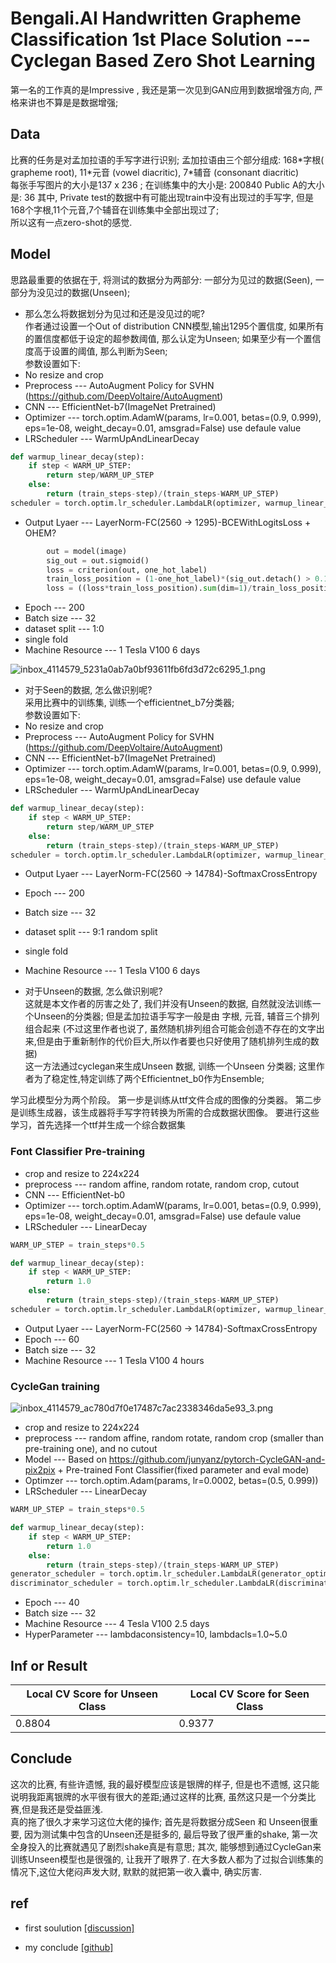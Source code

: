 # Bengali.AI Handwritten Grapheme Classification 1st Place Solution --- Cyclegan Based Zero Shot Learning  

第一名的工作真的是Impressive , 我还是第一次见到GAN应用到数据增强方向, 严格来讲也不算是是数据增强;   

## Data
比赛的任务是对孟加拉语的手写字进行识别;
孟加拉语由三个部分组成: 168\*字根( grapheme root), 11\*元音 (vowel diacritic), 7\*辅音 (consonant diacritic)  
每张手写图片的大小是137 x 236 ; 
在训练集中的大小是: 200840 
Public A的大小是: 36
其中, Private test的数据中有可能出现train中没有出现过的手写字, 但是168个字根,11个元音,7个辅音在训练集中全部出现过了;   
所以这有一点zero-shot的感觉.    




## Model  

思路最重要的依据在于, 将测试的数据分为两部分: 一部分为见过的数据(Seen), 一部分为没见过的数据(Unseen);  
- 那么怎么将数据划分为见过和还是没见过的呢?   
作者通过设置一个Out of distribution CNN模型,输出1295个置信度, 如果所有的置信度都低于设定的超参数阈值, 那么认定为Unseen; 如果至少有一个置信度高于设置的阈值, 那么判断为Seen;  
参数设置如下: 
- No resize and crop
- Preprocess --- AutoAugment Policy for SVHN (https://github.com/DeepVoltaire/AutoAugment)
- CNN --- EfficientNet-b7(ImageNet Pretrained)
- Optimizer --- torch.optim.AdamW(params, lr=0.001, betas=(0.9, 0.999), eps=1e-08, weight_decay=0.01, amsgrad=False) use defaule value
- LRScheduler --- WarmUpAndLinearDecay
```python
def warmup_linear_decay(step):
    if step < WARM_UP_STEP:
        return step/WARM_UP_STEP
    else:
        return (train_steps-step)/(train_steps-WARM_UP_STEP)
scheduler = torch.optim.lr_scheduler.LambdaLR(optimizer, warmup_linear_decay)
```
- Output Lyaer --- LayerNorm-FC(2560 -> 1295)-BCEWithLogitsLoss + OHEM?
```python
        out = model(image)
        sig_out = out.sigmoid()
        loss = criterion(out, one_hot_label)
        train_loss_position = (1-one_hot_label)*(sig_out.detach() > 0.1) + one_hot_label
        loss = ((loss*train_loss_position).sum(dim=1)/train_loss_position.sum(dim=1)).mean()
```
- Epoch --- 200
- Batch size --- 32
- dataset split --- 1:0
- single fold
- Machine Resource --- 1 Tesla V100 6 days

![inbox_4114579_5231a0ab7a0bf93611fb6fd3d72c6295_1.png](https://ws1.sinaimg.cn/large/006rhxrOgy1gdj50qhiccj31z414011f.jpg)


- 对于Seen的数据, 怎么做识别呢?   
采用比赛中的训练集, 训练一个efficientnet_b7分类器;  
参数设置如下:  
- No resize and crop
- Preprocess --- AutoAugment Policy for SVHN (https://github.com/DeepVoltaire/AutoAugment)
- CNN --- EfficientNet-b7(ImageNet Pretrained)
- Optimizer --- torch.optim.AdamW(params, lr=0.001, betas=(0.9, 0.999), eps=1e-08, weight_decay=0.01, amsgrad=False) use defaule value
- LRScheduler --- WarmUpAndLinearDecay
```python
def warmup_linear_decay(step):
    if step < WARM_UP_STEP:
        return step/WARM_UP_STEP
    else:
        return (train_steps-step)/(train_steps-WARM_UP_STEP)
scheduler = torch.optim.lr_scheduler.LambdaLR(optimizer, warmup_linear_decay)
```
- Output Lyaer --- LayerNorm-FC(2560 -> 14784)-SoftmaxCrossEntropy
- Epoch --- 200
- Batch size --- 32
- dataset split --- 9:1 random split
- single fold
- Machine Resource --- 1 Tesla V100 6 days





- 对于Unseen的数据, 怎么做识别呢?  
这就是本文作者的厉害之处了, 我们并没有Unseen的数据, 自然就没法训练一个Unseen的分类器; 
但是孟加拉语手写字一般是由 字根, 元音, 辅音三个排列组合起来 (不过这里作者也说了, 虽然随机排列组合可能会创造不存在的文字出来,但是由于重新制作的代价巨大,所以作者要也只好使用了随机排列生成的数据)  
这一方法通过cyclegan来生成Unseen 数据, 训练一个Unseen 分类器;
这里作者为了稳定性,特定训练了两个Efficientnet_b0作为Ensemble; 

学习此模型分为两个阶段。
第一步是训练从ttf文件合成的图像的分类器。
第二步是训练生成器，该生成器将手写字符转换为所需的合成数据状图像。
要进行这些学习，首先选择一个ttf并生成一个综合数据集

### Font Classifier Pre-training  
- crop and resize to 224x224
- preprocess --- random affine, random rotate, random crop, cutout
- CNN --- EfficientNet-b0
- Optimizer --- torch.optim.AdamW(params, lr=0.001, betas=(0.9, 0.999), eps=1e-08, weight_decay=0.01, amsgrad=False) use defaule value
- LRScheduler --- LinearDecay
```python
WARM_UP_STEP = train_steps*0.5

def warmup_linear_decay(step):
    if step < WARM_UP_STEP:
        return 1.0
    else:
        return (train_steps-step)/(train_steps-WARM_UP_STEP)
scheduler = torch.optim.lr_scheduler.LambdaLR(optimizer, warmup_linear_decay)
```
- Output Lyaer --- LayerNorm-FC(2560 -> 14784)-SoftmaxCrossEntropy
- Epoch --- 60
- Batch size --- 32
- Machine Resource --- 1 Tesla V100 4 hours

### CycleGan training
![inbox_4114579_ac780d7f0e17487c7ac2338346da5e93_3.png](https://ws1.sinaimg.cn/large/006rhxrOgy1gdj59wkvcuj31z4140gs9.jpg)

- crop and resize to 224x224
- preprocess --- random affine, random rotate, random crop (smaller than pre-training one), and no cutout
- Model --- Based on https://github.com/junyanz/pytorch-CycleGAN-and-pix2pix + Pre-trained Font Classifier(fixed parameter and eval mode)
- Optimzer --- torch.optim.Adam(params, lr=0.0002, betas=(0.5, 0.999))
- LRScheduler --- LinearDecay

```python
WARM_UP_STEP = train_steps*0.5

def warmup_linear_decay(step):
    if step < WARM_UP_STEP:
        return 1.0
    else:
        return (train_steps-step)/(train_steps-WARM_UP_STEP)
generator_scheduler = torch.optim.lr_scheduler.LambdaLR(generator_optimizer, warmup_linear_decay)
discriminator_scheduler = torch.optim.lr_scheduler.LambdaLR(discriminator_optimizer, warmup_linear_decay)
```
- Epoch --- 40
- Batch size --- 32
- Machine Resource --- 4 Tesla V100 2.5 days
- HyperParameter --- lambdaconsistency=10, lambdacls=1.0~5.0


## Inf or Result  

|Local CV Score for Unseen Class	| Local CV Score for Seen Class | 
|--------------------------------|-------------------------------|
|0.8804|	0.9377|


## Conclude  
这次的比赛, 有些许遗憾, 我的最好模型应该是银牌的样子, 但是也不遗憾, 这只能说明我距离银牌的水平很有很大的差距;通过这样的比赛, 虽然这只是一个分类比赛,但是我还是受益匪浅.   
真的拖了很久才来学习这位大佬的操作;
首先是将数据分成Seen 和 Unseen很重要, 因为测试集中包含的Unseen还是挺多的, 最后导致了很严重的shake, 第一次全身投入的比赛就遇见了剧烈shake真是有意思;
其次, 能够想到通过CycleGan来训练Unseen模型也是很强的, 让我开了眼界了.  在大多数人都为了过拟合训练集的情况下,这位大佬闷声发大财, 默默的就把第一收入囊中, 确实厉害.  



## ref
- first soulution [[discussion]](https://www.kaggle.com/c/bengaliai-cv19/discussion/135984)


- my conclude [[github]](https://github.com/Bryce1010/DeepLearning-Project/tree/master/Classification/Bengali.AI%20Handwritten%20Grapheme%20Classification)


